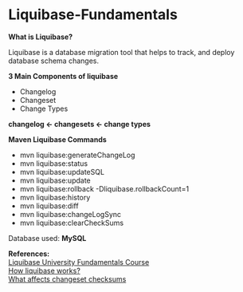# Liquibase-Fundamentals

**What is Liquibase?**

Liquibase is a database migration tool that helps to track, and deploy database schema changes.

**3 Main Components of liquibase**
- Changelog
- Changeset
- Change Types

**changelog  <-  changesets  <-  change types**

**Maven Liquibase Commands**
- mvn liquibase:generateChangeLog
- mvn liquibase:status
- mvn liquibase:updateSQL
- mvn liquibase:update
- mvn liquibase:rollback -Dliquibase.rollbackCount=1
- mvn liquibase:history
- mvn liquibase:diff
- mvn liquibase:changeLogSync
- mvn liquibase:clearCheckSums


Database used: **MySQL**


**References:** <br/>
[Liquibase University Fundamentals Course](https://learn.liquibase.com/catalog/info/id:125) <br/>
[How liquibase works?](https://www.liquibase.com/how-liquibase-works) <br/>
[What affects changeset checksums](https://www.liquibase.com/blog/what-affects-changeset-checksums/) <br/>

